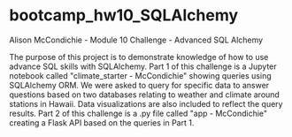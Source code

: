 # bootcamp_hw10_SQLAlchemy
Alison McCondichie - Module 10 Challenge - Advanced SQL Alchemy

The purpose of this project is to demonstrate knowledge of how to use advance SQL skills with SQLAlchemy. 
Part 1 of this challenge is a Jupyter notebook called "climate_starter - McCondichie" showing queries using SQLAlchemy ORM. We were asked to query for specific data to answer questions based on two databases relating to weather and climate around stations in  Hawaii. Data visualizations are also included to reflect the query results.
Part 2 of this challenge is a .py file called "app - McCondichie" creating a Flask API based on the queries in Part 1.
